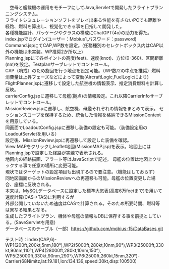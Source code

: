 　空母と艦載機の運用をモチーフにしてJava,Servletで開発したフライトプランニングシステム。<br/>
フライトシミュレーションソフトをプレイ出来る性能を有さないPCでも距離や経路、燃料を算出し、視覚化できる事を目指して開発した。<br/>
各種機能設計、パッケージやクラスの構成にChatGPT(4o)の助力を得た。<br/>
index.jspでログイン(ユーザー：Mobius1,パスワード：password) <br/>
Command.jspにてCAP,WP数を設定。(任務種別のセレクトボックス内はCAP以外の機能は未実装。WP推奨2か所以上)<br/>
Planning.jspにて各ポイントの高度(feet)、速度(knot)、方位(0-360)、区間距離(nm)を設定。Testplanサーブレットでコントロール。<br/>
CAP（哨戒）のため旋回を行う地点を設定可能。（WP数/2の中点を推奨）燃料消費量は上昇フェーズなどによって変動(AircraftLogic,FuelLogicにより)<br/>
FlightPlanner.jspに遷移して設定した航空機の情報表示、推定消費燃料を計算し反映。<br/>
carrierConfig.jspに遷移して母艦(拠点)の情報設定。これ以降CarrierInfoサーブレットでコントロール。<br/>
MissionReview.jspに遷移し、航空機、母艦それぞれの情報をまとめて表示。
セッションスコープを保持するため、統合した情報を格納できるMissionContextを用意している。<br/>
同画面でLoadoutConfig.jspに遷移し装備の設定も可能。（装備設定用のLoadoutServletを用いる）<br/>
設定後、MissionReview.jspに再遷移して設定した装備を確認。<br/>
View MAPをクリックしleaflet地図(MissionMAP.jsp)を表示。地図上にはPlanning.jspで設定した経路が実線で表示される。<br/>
地図内の経路描画、アラート等はJavaScriptで記述。
母艦の位置は地図上クリックする事で任意の場所に変更可能。<br/>
現状ではターゲットの設定項目も出現するので要注意。（機能はしておらず）<br/>
同地図画面からのMissionReviewへの再遷移も可能。母艦の位置変更した場合、座標に反映される。<br/>
本来は、MySQLデータベースに設定した標準大気表(高度6万feetまで)を用いて速度計算(CAS→TAS)に利用するが<br/>
外部公開していないため速度はCASで計算される。そのため所要時間、燃料等は異なる結果となる。<br/>
生成したフライトプラン、機体や母艦の情報もDBに保存する事を前提としている。(SaveServletを用意)<br/>
データベースのテーブル（一部）https://github.com/mobius-15/DataBases.git

テスト時：index(CAP,6)-WP1(200ft,200kt,5nm,180°),WP2(5000ft,280kt,10nm,90°),WP3(25000ft,330kt,90nm,110°),WP4(28000ft,280kt,10nm,150°),
                      WP5(25000ft,330kt,90nm,290°),WP6(2500ft,260kt,15nm,320°)-Carrier(68Nimitz,lat:19.181,lon:134.139,speed:30kt,disp:100500)
